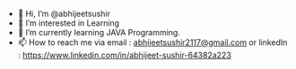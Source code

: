 - 👋 Hi, I’m @abhijeetsushir
- 👀 I’m interested in Learning 
- 🌱 I’m currently learning JAVA Programming.
- 📫 How to reach me via email : abhijeetsushir2117@gmail.com  or linkedIn : https://www.linkedin.com/in/abhijeet-sushir-64382a223
<!---
abhijeetsushir/abhijeetsushir is a ✨ special ✨ repository because its `README.md` (this file) appears on your GitHub profile.
You can click the Preview link to take a look at your changes.
--->
